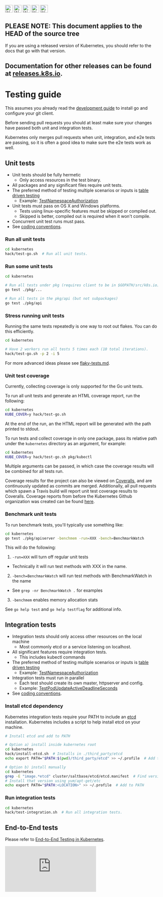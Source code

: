 <!-- BEGIN MUNGE: UNVERSIONED_WARNING -->

<!-- BEGIN STRIP_FOR_RELEASE -->

<img src="http://kubernetes.io/img/warning.png" alt="WARNING"
     width="25" height="25">
<img src="http://kubernetes.io/img/warning.png" alt="WARNING"
     width="25" height="25">
<img src="http://kubernetes.io/img/warning.png" alt="WARNING"
     width="25" height="25">
<img src="http://kubernetes.io/img/warning.png" alt="WARNING"
     width="25" height="25">
<img src="http://kubernetes.io/img/warning.png" alt="WARNING"
     width="25" height="25">

<h2>PLEASE NOTE: This document applies to the HEAD of the source tree</h2>

If you are using a released version of Kubernetes, you should
refer to the docs that go with that version.

Documentation for other releases can be found at
[releases.k8s.io](http://releases.k8s.io).
</strong>
--

<!-- END STRIP_FOR_RELEASE -->

<!-- END MUNGE: UNVERSIONED_WARNING -->

# Testing guide

This assumes you already read the [development guide](development.md) to
install go and configure your git client.

Before sending pull requests you should at least make sure your changes have
passed both unit and integration tests.

Kubernetes only merges pull requests when unit, integration, and e2e tests are
passing, so it is often a good idea to make sure the e2e tests work as well.

## Unit tests

* Unit tests should be fully hermetic
  - Only access resources in the test binary.
* All packages and any significant files require unit tests.
* The preferred method of testing multiple scenarios or inputs
is [table driven testing](https://github.com/golang/go/wiki/TableDrivenTests)
  - Example: [TestNamespaceAuthorization](../../test/integration/auth_test.go)
* Unit tests must pass on OS X and Windows platforms.
  - Tests using linux-specific features must be skipped or compiled out.
  - Skipped is better, compiled out is required when it won't compile.
* Concurrent unit test runs must pass.
* See [coding conventions](coding-conventions.md).

### Run all unit tests

```sh
cd kubernetes
hack/test-go.sh  # Run all unit tests.
```

### Run some unit tests

```sh
cd kubernetes

# Run all tests under pkg (requires client to be in $GOPATH/src/k8s.io)
go test ./pkg/...

# Run all tests in the pkg/api (but not subpackages)
go test ./pkg/api
```

### Stress running unit tests

Running the same tests repeatedly is one way to root out flakes.
You can do this efficiently.


```sh
cd kubernetes

# Have 2 workers run all tests 5 times each (10 total iterations).
hack/test-go.sh -p 2 -i 5
```

For more advanced ideas please see [flaky-tests.md](flaky-tests.md).

### Unit test coverage

Currently, collecting coverage is only supported for the Go unit tests.

To run all unit tests and generate an HTML coverage report, run the following:

```sh
cd kubernetes
KUBE_COVER=y hack/test-go.sh
```

At the end of the run, an the HTML report will be generated with the path printed to stdout.

To run tests and collect coverage in only one package, pass its relative path under the `kubernetes` directory as an argument, for example:

```sh
cd kubernetes
KUBE_COVER=y hack/test-go.sh pkg/kubectl
```

Multiple arguments can be passed, in which case the coverage results will be combined for all tests run.

Coverage results for the project can also be viewed on [Coveralls](https://coveralls.io/r/kubernetes/kubernetes), and are continuously updated as commits are merged. Additionally, all pull requests which spawn a Travis build will report unit test coverage results to Coveralls. Coverage reports from before the Kubernetes Github organization was created can be found [here](https://coveralls.io/r/GoogleCloudPlatform/kubernetes).

### Benchmark unit tests

To run benchmark tests, you'll typically use something like:

```sh
cd kubernetes
go test ./pkg/apiserver -benchmem -run=XXX -bench=BenchmarkWatch
```

This will do the following:

1. `-run=XXX` will turn off regular unit tests
  * Technically it will run test methods with XXX in the name.
2. `-bench=BenchmarkWatch` will run test methods with BenchmarkWatch in the name
  * See `grep -nr BenchmarkWatch .` for examples
3. `-benchmem` enables memory allocation stats

See `go help test` and `go help testflag` for additional info.


## Integration tests

* Integration tests should only access other resources on the local machine
  - Most commonly etcd or a service listening on localhost.
* All significant features require integration tests.
  - This includes kubectl commands
* The preferred method of testing multiple scenarios or inputs
is [table driven testing](https://github.com/golang/go/wiki/TableDrivenTests)
  - Example: [TestNamespaceAuthorization](../../test/integration/auth_test.go)
* Integration tests must run in parallel
  - Each test should create its own master, httpserver and config.
  - Example: [TestPodUpdateActiveDeadlineSeconds](../../test/integration/pods.go)
* See [coding conventions](coding-conventions.md).

### Install etcd dependency

Kubernetes integration tests require your PATH to include an [etcd](https://github.com/coreos/etcd/releases) installation.
Kubernetes includes a script to help install etcd on your machine.

```sh
# Install etcd and add to PATH

# Option a) install inside kubernetes root
cd kubernetes
hack/install-etcd.sh  # Installs in ./third_party/etcd
echo export PATH="$PATH:$(pwd)/third_party/etcd" >> ~/.profile  # Add to PATH

# Option b) install manually
cd kubernetes
grep -E "image.*etcd" cluster/saltbase/etcd/etcd.manifest  # Find version
# Install that version using yum/apt-get/etc
echo export PATH="$PATH:<LOCATION>" >> ~/.profile  # Add to PATH
```

### Run integration tests

```sh
cd kubernetes
hack/test-integration.sh  # Run all integration tests.
```


## End-to-End tests

Please refer to [End-to-End Testing in Kubernetes](e2e-tests.md).

<!-- BEGIN MUNGE: GENERATED_ANALYTICS -->
[![Analytics](https://kubernetes-site.appspot.com/UA-36037335-10/GitHub/docs/devel/testing.md?pixel)]()
<!-- END MUNGE: GENERATED_ANALYTICS -->
